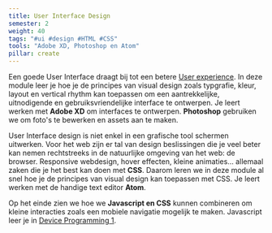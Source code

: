```yaml
---
title: User Interface Design
semester: 2
weight: 40
tags: "#ui #design #HTML #CSS"
tools: "Adobe XD, Photoshop en Atom"
pillar: create
---
```

Een goede User Interface draagt bij tot een betere <a class="js-module-link" href="/programma/user-experience-design/">User experience</a>.
In deze module leer je hoe je de principes van visual design zoals typgrafie, kleur, layout en vertical rhythm kan toepassen om een aantrekkelijke, uitnodigende en gebruiksvriendelijke interface te ontwerpen.
Je leert werken met **Adobe XD** om interfaces te ontwerpen. **Photoshop** gebruiken we om foto's te bewerken en assets aan te maken.

User Interface design is niet enkel in een grafische tool schermen uitwerken. Voor het web zijn er tal van design beslissingen die je veel beter kan nemen rechtstreeks in de natuurlijke omgeving van het web: de browser. Responsive webdesign, hover effecten, kleine animaties&hellip; allemaal zaken die je het best kan doen met **CSS**. Daarom leren we in deze module al snel hoe je de principes van visual design kan toepassen met CSS. Je leert werken met de handige text editor **Atom**.

Op het einde zien we hoe we **Javascript en CSS** kunnen combineren om kleine interacties zoals een mobiele navigatie mogelijk te maken. Javascript leer je in <a class="js-module-link" href="/programma/device-programming-1/">Device Programming 1</a>.

